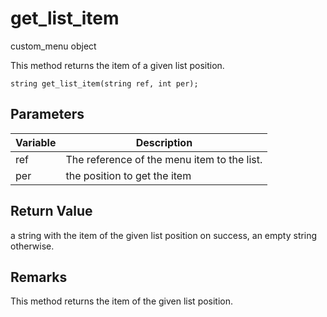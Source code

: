 # get_list_item

custom_menu object


This method returns the item of a given list position.

`string get_list_item(string ref, int per);`

## Parameters

| Variable| Description |
|---|---|
| ref | The reference of the menu item to the list. |
| per | the position to get the item |

## Return Value

a string with the item of the given list position on success, an empty string otherwise.

## Remarks

This method returns the item of the given list position.
